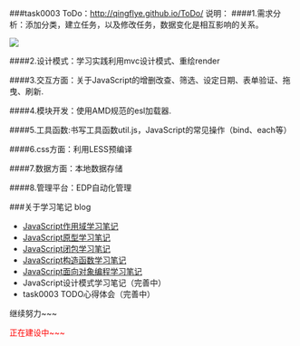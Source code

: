 
###task0003 ToDo：http://qingflye.github.io/ToDo/
说明：
####1.需求分析：添加分类，建立任务，以及修改任务，数据变化是相互影响的关系。

![](http://images.cnitblog.com/blog2015/629726/201505/112344335646786.jpg)

####2.设计模式：学习实践利用mvc设计模式、重绘render

####3.交互方面：关于JavaScript的增删改查、筛选、设定日期、表单验证、拖曳、刷新.

####4.模块开发：使用AMD规范的esl加载器.

####5.工具函数:书写工具函数util.js，JavaScript的常见操作（bind、each等）

####6.css方面：利用LESS预编译

####7.数据方面：本地数据存储

####8.管理平台：EDP自动化管理


###关于学习笔记 blog

* [JavaScript作用域学习笔记](http://www.cnblogs.com/QingFlye/p/4480166.html)
* [JavaScript原型学习笔记](http://www.cnblogs.com/QingFlye/p/4480925.html)
* [JavaScript闭包学习笔记](http://www.cnblogs.com/QingFlye/p/4480952.html)
* [JavaScript构造函数学习笔记](http://www.cnblogs.com/QingFlye/p/4483842.html)
* [JavaScript面向对象编程学习笔记](http://www.cnblogs.com/QingFlye/p/4486279.html)
* JavaScript设计模式学习笔记（完善中）
* task0003 TODO心得体会（完善中）


继续努力~~~

<p style="color:red">正在建设中~~~</a>



